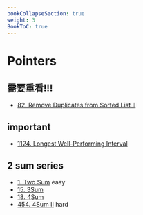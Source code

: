 ```yaml
---
bookCollapseSection: true
weight: 3
BookToC: true
---
```

# Pointers

## 需要重看!!!
- [82. Remove Duplicates from Sorted List II](82)

## important
- [1124. Longest Well-Performing Interval](1124)

## 2 sum series
- [1. Two Sum](1) easy
- [15. 3Sum](15) 
- [18. 4Sum](18)
- [454. 4Sum II](454) hard